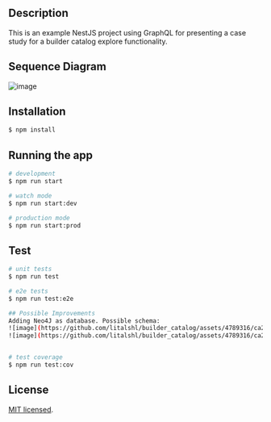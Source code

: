 ## Description

This is an example NestJS project using GraphQL for presenting a case study for a builder catalog explore functionality.

## Sequence Diagram
![image](https://github.com/litalshl/builder_catalog/assets/4789316/ea9ef987-032a-4931-b303-84ebd70606c5)


## Installation

```bash
$ npm install
```

## Running the app

```bash
# development
$ npm run start

# watch mode
$ npm run start:dev

# production mode
$ npm run start:prod
```

## Test

```bash
# unit tests
$ npm run test

# e2e tests
$ npm run test:e2e

## Possible Improvements
Adding Neo4J as database. Possible schema:
![image](https://github.com/litalshl/builder_catalog/assets/4789316/ca211aaf-f428-4ce9-8694-c7b89b650abc)
![image](https://github.com/litalshl/builder_catalog/assets/4789316/ca211aaf-f428-4ce9-8694-c7b89b650abc)


# test coverage
$ npm run test:cov
```

## License

[MIT licensed](LICENSE).
